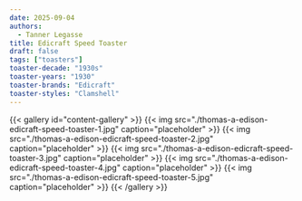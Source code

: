```yaml
---
date: 2025-09-04
authors:
  - Tanner Legasse
title: Edicraft Speed Toaster
draft: false
tags: ["toasters"]
toaster-decade: "1930s"
toaster-years: "1930"
toaster-brands: "Edicraft"
toaster-styles: "Clamshell"
---
```

{{< gallery id="content-gallery" >}}
  {{< img src="./thomas-a-edison-edicraft-speed-toaster-1.jpg" caption="placeholder" >}}
  {{< img src="./thomas-a-edison-edicraft-speed-toaster-2.jpg" caption="placeholder" >}}
  {{< img src="./thomas-a-edison-edicraft-speed-toaster-3.jpg" caption="placeholder" >}}
  {{< img src="./thomas-a-edison-edicraft-speed-toaster-4.jpg" caption="placeholder" >}}
  {{< img src="./thomas-a-edison-edicraft-speed-toaster-5.jpg" caption="placeholder" >}}
{{< /gallery >}}
